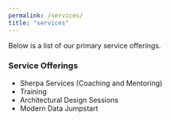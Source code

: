 ```yaml
---
permalink: /services/
title: "services"
---
```

Below is a list of our primary service offerings.

### Service Offerings
- Sherpa Services (Coaching and Mentoring)
- Training
- Architectural Design Sessions
- Modern Data Jumpstart